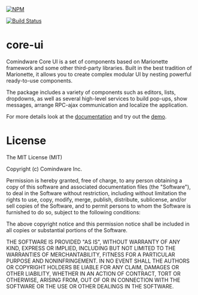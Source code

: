 [![NPM](https://nodei.co/npm/comindware.core.ui.png?compact=true)](https://nodei.co/npm/comindware.core.ui/)

[![Build Status](https://travis-ci.org/comindware/core-ui.svg)](https://travis-ci.org/comindware/core-ui)
# core-ui

Comindware Core UI is a set of components based on Marionette framework and some other third-party libraries. Built in the best tradition of Marionette, it allows you to create complex modular UI by nesting powerful ready-to-use components.

The package includes a variety of components such as editors, lists, dropdowns, as well as several high-level services to build pop-ups, show messages, arrange RPC-ajax communication and localize the application.

For more details look at the [documentation](https://comindware.github.io/core-ui/doc/index.html) and try out the [demo](https://comindware.github.io/core-ui/demo/index.html).

# License

The MIT License (MIT)

Copyright (c) Comindware Inc.

Permission is hereby granted, free of charge, to any person obtaining a copy
of this software and associated documentation files (the "Software"), to deal
in the Software without restriction, including without limitation the rights
to use, copy, modify, merge, publish, distribute, sublicense, and/or sell
copies of the Software, and to permit persons to whom the Software is
furnished to do so, subject to the following conditions:

The above copyright notice and this permission notice shall be included in
all copies or substantial portions of the Software.

THE SOFTWARE IS PROVIDED "AS IS", WITHOUT WARRANTY OF ANY KIND, EXPRESS OR
IMPLIED, INCLUDING BUT NOT LIMITED TO THE WARRANTIES OF MERCHANTABILITY,
FITNESS FOR A PARTICULAR PURPOSE AND NONINFRINGEMENT. IN NO EVENT SHALL THE
AUTHORS OR COPYRIGHT HOLDERS BE LIABLE FOR ANY CLAIM, DAMAGES OR OTHER
LIABILITY, WHETHER IN AN ACTION OF CONTRACT, TORT OR OTHERWISE, ARISING FROM,
OUT OF OR IN CONNECTION WITH THE SOFTWARE OR THE USE OR OTHER DEALINGS IN
THE SOFTWARE.
